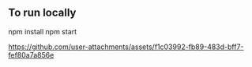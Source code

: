 
## To run locally
npm install
npm start

https://github.com/user-attachments/assets/f1c03992-fb89-483d-bff7-fef80a7a856e

